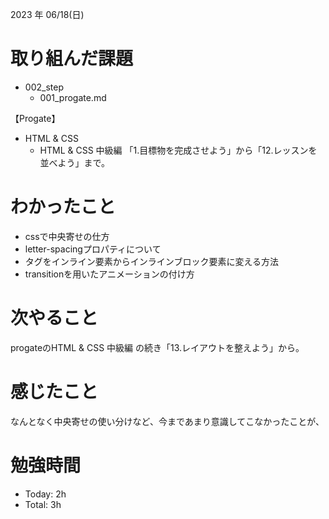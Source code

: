 2023 年 06/18(日)

# 取り組んだ課題
- 002_step
  - 001_progate.md

【Progate】
- HTML & CSS
     - HTML & CSS 中級編 「1.目標物を完成させよう」から「12.レッスンを並べよう」まで。
# わかったこと
- cssで中央寄せの仕方
- letter-spacingプロパティについて
- <a>タグをインライン要素からインラインブロック要素に変える方法
- transitionを用いたアニメーションの付け方

# 次やること
progateのHTML & CSS 中級編 の続き「13.レイアウトを整えよう」から。
# 感じたこと
なんとなく中央寄せの使い分けなど、今まであまり意識してこなかったことが、


# 勉強時間
- Today: 2h
- Total: 3h
